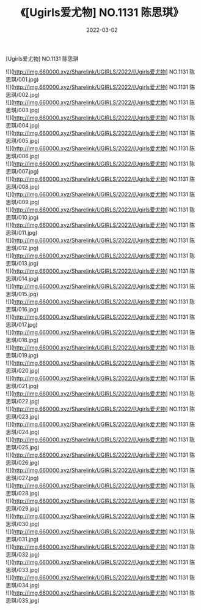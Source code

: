 ﻿---
layout: post
title:  《[Ugirls爱尤物] NO.1131 陈思琪》
date:   2022-03-02
img: http://img.660000.xyz/Sharelink/UGIRLS/2022/[Ugirls爱尤物] NO.1131 陈思琪/000.jpg
categories: [美女, 清纯, 唯美]
---

[Ugirls爱尤物] NO.1131 陈思琪

 ![](http://img.660000.xyz/Sharelink/UGIRLS/2022/[Ugirls爱尤物] NO.1131 陈思琪/001.jpg) <br>![](http://img.660000.xyz/Sharelink/UGIRLS/2022/[Ugirls爱尤物] NO.1131 陈思琪/002.jpg) <br>![](http://img.660000.xyz/Sharelink/UGIRLS/2022/[Ugirls爱尤物] NO.1131 陈思琪/003.jpg) <br>![](http://img.660000.xyz/Sharelink/UGIRLS/2022/[Ugirls爱尤物] NO.1131 陈思琪/004.jpg) <br>![](http://img.660000.xyz/Sharelink/UGIRLS/2022/[Ugirls爱尤物] NO.1131 陈思琪/005.jpg) <br>![](http://img.660000.xyz/Sharelink/UGIRLS/2022/[Ugirls爱尤物] NO.1131 陈思琪/006.jpg) <br>![](http://img.660000.xyz/Sharelink/UGIRLS/2022/[Ugirls爱尤物] NO.1131 陈思琪/007.jpg) <br>![](http://img.660000.xyz/Sharelink/UGIRLS/2022/[Ugirls爱尤物] NO.1131 陈思琪/008.jpg) <br>![](http://img.660000.xyz/Sharelink/UGIRLS/2022/[Ugirls爱尤物] NO.1131 陈思琪/009.jpg) <br>![](http://img.660000.xyz/Sharelink/UGIRLS/2022/[Ugirls爱尤物] NO.1131 陈思琪/010.jpg) <br>![](http://img.660000.xyz/Sharelink/UGIRLS/2022/[Ugirls爱尤物] NO.1131 陈思琪/011.jpg) <br>![](http://img.660000.xyz/Sharelink/UGIRLS/2022/[Ugirls爱尤物] NO.1131 陈思琪/012.jpg) <br>![](http://img.660000.xyz/Sharelink/UGIRLS/2022/[Ugirls爱尤物] NO.1131 陈思琪/013.jpg) <br>![](http://img.660000.xyz/Sharelink/UGIRLS/2022/[Ugirls爱尤物] NO.1131 陈思琪/014.jpg) <br>![](http://img.660000.xyz/Sharelink/UGIRLS/2022/[Ugirls爱尤物] NO.1131 陈思琪/015.jpg) <br>![](http://img.660000.xyz/Sharelink/UGIRLS/2022/[Ugirls爱尤物] NO.1131 陈思琪/016.jpg) <br>![](http://img.660000.xyz/Sharelink/UGIRLS/2022/[Ugirls爱尤物] NO.1131 陈思琪/017.jpg) <br>![](http://img.660000.xyz/Sharelink/UGIRLS/2022/[Ugirls爱尤物] NO.1131 陈思琪/018.jpg) <br>![](http://img.660000.xyz/Sharelink/UGIRLS/2022/[Ugirls爱尤物] NO.1131 陈思琪/019.jpg) <br>![](http://img.660000.xyz/Sharelink/UGIRLS/2022/[Ugirls爱尤物] NO.1131 陈思琪/020.jpg) <br>![](http://img.660000.xyz/Sharelink/UGIRLS/2022/[Ugirls爱尤物] NO.1131 陈思琪/021.jpg) <br>![](http://img.660000.xyz/Sharelink/UGIRLS/2022/[Ugirls爱尤物] NO.1131 陈思琪/022.jpg) <br>![](http://img.660000.xyz/Sharelink/UGIRLS/2022/[Ugirls爱尤物] NO.1131 陈思琪/023.jpg) <br>![](http://img.660000.xyz/Sharelink/UGIRLS/2022/[Ugirls爱尤物] NO.1131 陈思琪/024.jpg) <br>![](http://img.660000.xyz/Sharelink/UGIRLS/2022/[Ugirls爱尤物] NO.1131 陈思琪/025.jpg) <br>![](http://img.660000.xyz/Sharelink/UGIRLS/2022/[Ugirls爱尤物] NO.1131 陈思琪/026.jpg) <br>![](http://img.660000.xyz/Sharelink/UGIRLS/2022/[Ugirls爱尤物] NO.1131 陈思琪/027.jpg) <br>![](http://img.660000.xyz/Sharelink/UGIRLS/2022/[Ugirls爱尤物] NO.1131 陈思琪/028.jpg) <br>![](http://img.660000.xyz/Sharelink/UGIRLS/2022/[Ugirls爱尤物] NO.1131 陈思琪/029.jpg) <br>![](http://img.660000.xyz/Sharelink/UGIRLS/2022/[Ugirls爱尤物] NO.1131 陈思琪/030.jpg) <br>![](http://img.660000.xyz/Sharelink/UGIRLS/2022/[Ugirls爱尤物] NO.1131 陈思琪/031.jpg) <br>![](http://img.660000.xyz/Sharelink/UGIRLS/2022/[Ugirls爱尤物] NO.1131 陈思琪/032.jpg) <br>![](http://img.660000.xyz/Sharelink/UGIRLS/2022/[Ugirls爱尤物] NO.1131 陈思琪/033.jpg) <br>![](http://img.660000.xyz/Sharelink/UGIRLS/2022/[Ugirls爱尤物] NO.1131 陈思琪/034.jpg) <br>![](http://img.660000.xyz/Sharelink/UGIRLS/2022/[Ugirls爱尤物] NO.1131 陈思琪/035.jpg) <br>